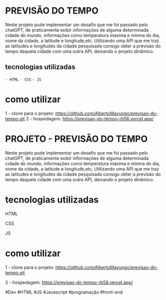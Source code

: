 # PREVISÃO DO TEMPO

Neste projeto pude implementar um desafio que me foi passado pelo chatGPT, de praticamente exibir informações de alguma determinada cidade do mundo, informações como temperatura máxima e mínma do dia, nome da cidade, a latitude e longitude,etc. Utilizando uma API que me traz as latitudes e longitudes da cidade pesquisada consigo obter a previsão do tempo daquela cidade com uma outra API, deixando o projeto dinâmico.

## tecnologias utilizadas

`- HTML`
`- CSS`
`- JS`

# como utilizar

1 - clone para o projeto: https://github.com/AlbertoMavungo/previsao-do-tempo.git
2 - hospedagem: https://previsao-do-tempo-rb58.vercel.app/

# PROJETO - PREVISÃO DO TEMPO



Neste projeto pude implementar um desafio que me foi passado pelo chatGPT, de praticamente exibir informações de alguma determinada cidade do mundo, informações como temperatura máxima e mínma do dia, nome da cidade, a latitude e longitude,etc. Utilizando uma API que me traz as latitudes e longitudes da cidade pesquisada consigo obter a previsão do tempo daquela cidade com uma outra API, deixando o projeto dinâmico.



# tecnologias utilizadas

HTML

CSS

JS

# como utilizar

1 - clone para o projeto: https://github.com/AlbertoMavungo/previsao-do-tempo.git

2 - hospedagem: https://previsao-do-tempo-rb58.vercel.app/



#Dev #HTML #JS #Javascript #programação #front-end